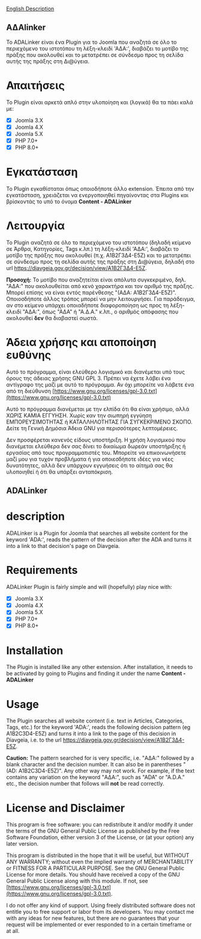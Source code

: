 [English Description](#description)

## ΑΔΑlinker
Το ADALinker είναι ένα Plugin για το Joomla που αναζητά σε όλο το περιεχόμενο του ιστοτόπου τη λέξη-κλειδί 'ΑΔΑ:', διαβάζει το μοτίβο της πράξης που ακολουθεί και το μετατρέπει σε σύνδεσμο προς τη σελίδα αυτής της πράξης στη Δι@ύγεια.

# Απαιτήσεις
Το Plugin είναι αρκετά απλό στην υλοποίηση και (λογικά) θα τα πάει καλά με:
- [x] Joomla 3.X
- [x] Joomla 4.X
- [x] Joomla 5.X
- [x] PHP 7.0+
- [x] PHP 8.0+

# Εγκατάσταση
Το Plugin εγκαθίσταται όπως οποιοδήποτε άλλο extension. Έπειτα από την εγκατάσταση, χρειάζεται να ενεργοποιηθεί πηγαίνοντας στα Plugins και βρίσκοντάς το υπό το όνομα **Content - ADALinker**

# Λειτουργία
Το Plugin αναζητά σε όλο το περιεχόμενο του ιστοτόπου (δηλαδή κείμενο σε Άρθρα, Κατηγορίες, Tags κ.λπ.) τη λέξη-κλειδί 'ΑΔΑ:', διαβάζει το μοτίβο της πράξης που ακολουθεί (π.χ. Α1Β2Γ3Δ4-Ε5Ζ) και το μετατρέπει σε σύνδεσμο προς τη σελίδα αυτής της πράξης στη Δι@ύγεια, δηλαδή στο url https://diavgeia.gov.gr/decision/view/Α1Β2Γ3Δ4-Ε5Ζ.

**Προσοχή:** Το μοτίβο που αναζητείται είναι απόλυτα συγκεκριμένο, δηλ. "ΑΔΑ:" που ακολουθείται από κενό χαρακτήρα και τον αριθμό της πράξης. Μπορεί επίσης να είναι εντός παρένθεσης "(ΑΔΑ: Α1Β2Γ3Δ4-Ε5Ζ)". Οποιοσδήποτε άλλος τρόπος μπορεί να μην λειτουργήσει. Για παράδειγμα, αν στο κείμενο υπάρχει οποιαδήποτε διαφοροποίηση ως προς τη λέξη-κλειδί "ΑΔΑ:", όπως "ΑΔΑ" ή "Α.Δ.Α." κ.λπ., ο αριθμός απόφασης που ακολουθεί **δεν** θα διαβαστεί σωστά.

# Άδεια χρήσης και αποποίηση ευθύνης
Αυτό το πρόγραμμα, είναι ελεύθερο λογισμικό και διανέμεται υπό τους όρους της άδειας χρήσης GNU GPL 3. Πρέπει να έχετε λάβει ένα αντίγραφο της μαζί με αυτό το πρόγραμμα. Αν όχι μπορείτε να λάβετε ένα από τη διεύθυνση [https://www.gnu.org/licenses/gpl-3.0.txt](https://www.gnu.org/licenses/gpl-3.0.txt)

Αυτό το πρόγραμμα διανέμεται με την ελπίδα ότι θα είναι χρήσιμο, αλλά ΧΩΡΙΣ ΚΑΜΙΑ ΕΓΓΥΗΣΗ. Xωρίς καν την σιωπηρή εγγύηση ΕΜΠΟΡΕΥΣΙΜΟΤΗΤΑΣ ή ΚΑΤΑΛΛΗΛΟΤΗΤΑΣ ΓΙΑ ΣΥΓΚΕΚΡΙΜΕΝΟ ΣΚΟΠΟ. Δείτε τη Γενική Δημόσια Άδεια GNU για περισσότερες λεπτομέρειες. 

Δεν προσφέρεται κανενός είδους υποστήριξη. Η χρήση λογισμικού που διανέμεται ελεύθερα δεν σας δίνει το δικαίωμα δωρεάν υποστήριξης ή εργασίας από τους προγραμματιστές του. Μπορείτε να επικοινωνήσετε μαζί μου για τυχόν προβλήματα ή για οποιεσδήποτε ιδέες για νέες δυνατότητες, αλλά δεν υπάρχουν εγγυήσεις ότι το αίτημά σας θα υλοποιηθεί ή ότι θα υπάρξει ανταπόκριση.

## ADALinker
# description
ADALinker is a Plugin for Joomla that searches all website content for the keyword 'ADA:', reads the pattern of the decision after the ADA and turns it into a link to that decision's page on Diavgeia.

# Requirements
ADALinker Plugin is fairly simple and will (hopefully) play nice with:
- [x] Joomla 3.X
- [x] Joomla 4.X
- [x] Joomla 5.X
- [x] PHP 7.0+
- [x] PHP 8.0+

# Installation
The Plugin is installed like any other extension. After installation, it needs to be activated by going to Plugins and finding it under the name **Content - ADALinker**

# Usage
The Plugin searches all website content (i.e. text in Articles, Categories, Tags, etc.) for the keyword 'ADA:', reads the following decision pattern (eg A1B2C3D4-E5Z) and turns it into a link to the page of this decision in Diavgeia, i.e. to the url https://diavgeia.gov.gr/decision/view/Α1Β2Γ3Δ4-Ε5Ζ.

**Caution:** The pattern searched for is very specific, i.e. "ΑΔΑ:" followed by a blank character and the decision number. It can also be in parentheses "(AD: A1B2C3D4-E5Z)". Any other way may not work. For example, if the text contains any variation on the keyword "ΑΔΑ:", such as "ADA" or "A.D.A." etc., the decision number that follows will **not** be read correctly.

# License and Disclaimer
This program is free software: you can redistribute it and/or modify it under the terms of the GNU General Public License as published by the Free Software Foundation, either version 3 of the License, or (at your option) any later version. 

This program is distributed in the hope that it will be useful, but WITHOUT ANY WARRANTY; without even the implied warranty of MERCHANTABILITY or FITNESS FOR A PARTICULAR PURPOSE. See the GNU General Public License for more details. You should have received a copy of the GNU General Public License along with this module. If not, see [https://www.gnu.org/licenses/gpl-3.0.txt](https://www.gnu.org/licenses/gpl-3.0.txt).

I do not offer any kind of support. Using freely distributed software does not entitle you to free support or labor from its developers. You may contact me with any ideas for new features, but there are no guarantees that your request will be implemented or ever responded to in a certain timeframe or at all.
